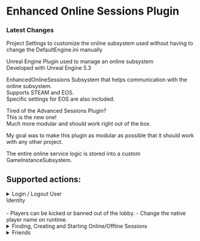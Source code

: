 # Enhanced Online Sessions Plugin

### Latest Changes
Project Settings to customize the online subsystem used without having to change the DefaultEngine.ini manually

Unreal Engine Plugin used to manage an online subsystem <br>
Developed with Unreal Engine 5.3

EnhancedOnlineSessions Subsystem that helps communication with the online subsystem. <br>
Supports STEAM and EOS. <br>
Specific settings for EOS are also included.

Tired of the Advanced Sessions Plugin? <br>
This is the new one! <br>
Much more modular and should work right out of the box.

My goal was to make this plugin as modular as possible that it should work with any other project.

The entire online service logic is stored into a custom GameInstanceSubsystem.


## Supported actions:
<details>
  <summary>
    Login / Logout User
  </summary>
  <br>
    - Login/Logout to the online service with the given credentials. <br>
    - Required by EOS. <br>
    - Supports "Account Portal", "Developer", "External Auth", "Persistant Auth", and more.
</details>
<detail>
  <summary>
    Identity
  </summary>
  <br>
    - Players can be kicked or banned out of the lobby.
    - Change the native player name on runtime.
</detail>
<details>
  <summary>
    Finding, Creating and Starting Online/Offline Sessions
  </summary>
  <br>
    - Find sessions hosted in your online service. Or create a new one<br>
    - Supports LAN, Offline and Online sessions. <br>
    - Expanded Functionality for EOS (SEARCH_KEYWORDS, etc). <br>
    - Allows you to start the session and set the session state to "in progress"
</details>
<details>
  <summary>
    Friends
  </summary>
  <br>
    - COMING SOON: Read the players friends list
</details>

